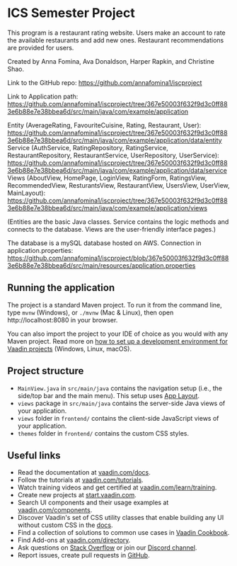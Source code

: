 # ICS Semester Project

This program is a restaurant rating website. Users make an account to rate
the available restaurants and add new ones. Restaurant recommendations are 
provided for users. 

Created by Anna Fomina, Ava Donaldson, Harper Rapkin, and Christine Shao.

Link to the GitHub repo: https://github.com/annafomina1/iscproject

Link to Application path: https://github.com/annafomina1/iscproject/tree/367e50003f632f9d3c0ff883e6b88e7e38bbea6d/src/main/java/com/example/application

Entity (AverageRating, FavouriteCuisine, Rating, Restaurant, User): https://github.com/annafomina1/iscproject/tree/367e50003f632f9d3c0ff883e6b88e7e38bbea6d/src/main/java/com/example/application/data/entity
Service (AuthService, RatingRepository, RatingService, RestaurantRepository, RestaurantService, UserRepository, UserService): https://github.com/annafomina1/iscproject/tree/367e50003f632f9d3c0ff883e6b88e7e38bbea6d/src/main/java/com/example/application/data/service
Views (AboutView, HomePage, LoginView, RatingForm, RatingsView, RecommendedView, ResturantsView, RestaurantView, UsersView, UserView, MainLayout): https://github.com/annafomina1/iscproject/tree/367e50003f632f9d3c0ff883e6b88e7e38bbea6d/src/main/java/com/example/application/views 

(Entities are the basic Java classes. Service contains the logic methods and connects to the database. 
Views are the user-friendly interface pages.)

The database is a mySQL database hosted on AWS. Connection in application.properties: https://github.com/annafomina1/iscproject/blob/367e50003f632f9d3c0ff883e6b88e7e38bbea6d/src/main/resources/application.properties 
## Running the application

The project is a standard Maven project. To run it from the command line,
type `mvnw` (Windows), or `./mvnw` (Mac & Linux), then open
http://localhost:8080 in your browser.

You can also import the project to your IDE of choice as you would with any
Maven project. Read more on [how to set up a development environment for
Vaadin projects](https://vaadin.com/docs/latest/guide/install) (Windows, Linux, macOS).

## Project structure

- `MainView.java` in `src/main/java` contains the navigation setup (i.e., the
  side/top bar and the main menu). This setup uses
  [App Layout](https://vaadin.com/components/vaadin-app-layout).
- `views` package in `src/main/java` contains the server-side Java views of your application.
- `views` folder in `frontend/` contains the client-side JavaScript views of your application.
- `themes` folder in `frontend/` contains the custom CSS styles.

## Useful links

- Read the documentation at [vaadin.com/docs](https://vaadin.com/docs).
- Follow the tutorials at [vaadin.com/tutorials](https://vaadin.com/tutorials).
- Watch training videos and get certified at [vaadin.com/learn/training](https://vaadin.com/learn/training).
- Create new projects at [start.vaadin.com](https://start.vaadin.com/).
- Search UI components and their usage examples at [vaadin.com/components](https://vaadin.com/components).
- Discover Vaadin's set of CSS utility classes that enable building any UI without custom CSS in the [docs](https://vaadin.com/docs/latest/ds/foundation/utility-classes). 
- Find a collection of solutions to common use cases in [Vaadin Cookbook](https://cookbook.vaadin.com/).
- Find Add-ons at [vaadin.com/directory](https://vaadin.com/directory).
- Ask questions on [Stack Overflow](https://stackoverflow.com/questions/tagged/vaadin) or join our [Discord channel](https://discord.gg/MYFq5RTbBn).
- Report issues, create pull requests in [GitHub](https://github.com/vaadin/platform).
